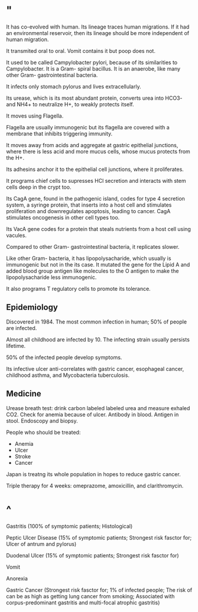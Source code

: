 # "

It has co-evolved with human.
Its lineage traces human migrations.
If it had an environmental reservoir, then its lineage should be more independent of human migration.

It transmited oral to oral.
Vomit contains it but poop does not.

It used to be called Campylobacter pylori, because of its similarities to Campylobacter.
It is a Gram- spiral bacillus.
It is an anaerobe, like many other Gram- gastrointestinal bacteria.

It infects only stomach pylorus and lives extracellularly.

Its urease, which is its most abundant protein, converts urea into HCO3- and NH4+ to neutralize H+, to weakly protects itself.

It moves using Flagella.

Flagella are usually immunogenic but its flagella are covered with a membrane that inhibits triggering immunity.

It moves away from acids and aggregate at gastric epithelial junctions, where there is less acid and more mucus cells, whose mucus protects from the H+.

Its adhesins anchor it to the epithelial cell junctions, where it proliferates.

It programs chief cells to supresses HCl secretion and interacts with stem cells deep in the crypt too.

Its CagA gene, found in the pathogenic island, codes for type 4 secretion system, a syringe protein, that inserts into a host cell and stimulates proliferation and downregulates apoptosis, leading to cancer.
CagA stimulates oncogenesis in other cell types too.

Its VacA gene codes for a protein that steals nutrients from a host cell using vacules.

Compared to other Gram- gastrointestinal bacteria, it replicates slower.

Like other Gram- bacteria, it has lipopolysacharide, which usually is immunogenic but not in the its case.
It mutated the gene for the Lipid A and added blood group antigen like molecules to the O antigen to make the lipopolysacharide less immunogenic.

It also programs T regulatory cells to promote its tolerance.

## Epidemiology

Discovered in 1984.
The most common infection in human; 50% of people are infected.

Almost all childhood are infected by 10.
The infecting strain usually persists lifetime.

50% of the infected people develop symptoms.

Its infective ulcer anti-correlates with gastric cancer, esophageal cancer, childhood asthma, and Mycobacteria tuberculosis.

## Medicine

Urease breath test: drink carbon labeled labeled urea and measure exhaled CO2.
Check for anemia because of ulcer.
Antibody in blood.
Antigen in stool.
Endoscopy and biopsy.

People who should be treated:

- Anemia
- Ulcer
- Stroke
- Cancer

Japan is treatng its whole population in hopes to reduce gastric cancer.

Triple therapy for 4 weeks: omeprazome, amoxicillin, and clarithromycin.

# ^

Gastritis
(100% of symptomic patients; Histological)

Peptic Ulcer Disease
(15% of symptomic patients; Strongest risk fasctor for; Ulcer of antrum and pylorus)

Duodenal Ulcer
(15% of symptomic patients; Strongest risk fasctor for)

Vomit

Anorexia

Gastric Cancer
(Strongest risk fasctor for; 1% of infected people; The risk of can be as high as getting lung cancer from smoking; Associated with corpus-predominant gastritis and multi-focal atrophic gastritis)
